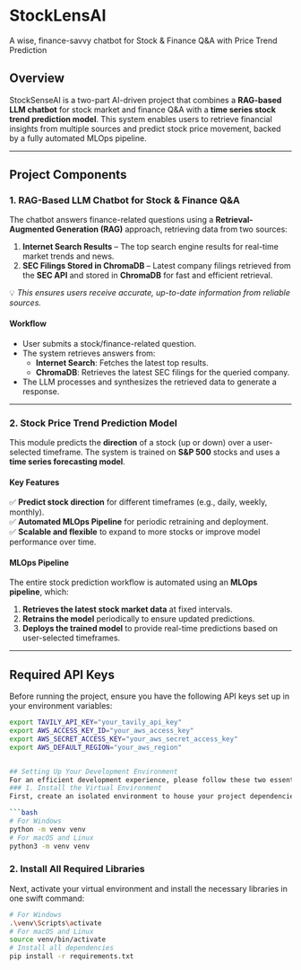 # StockLensAI
A wise, finance-savvy chatbot for Stock &amp; Finance Q&amp;A with Price Trend Prediction

## **Overview**  
StockSenseAI is a two-part AI-driven project that combines a **RAG-based LLM chatbot** for stock market and finance Q&A with a **time series stock trend prediction model**. This system enables users to retrieve financial insights from multiple sources and predict stock price movement, backed by a fully automated MLOps pipeline.  

---

## **Project Components**  

### **1. RAG-Based LLM Chatbot for Stock & Finance Q&A**  
The chatbot answers finance-related questions using a **Retrieval-Augmented Generation (RAG)** approach, retrieving data from two sources:  
1. **Internet Search Results** – The top search engine results for real-time market trends and news.  
2. **SEC Filings Stored in ChromaDB** – Latest company filings retrieved from the **SEC API** and stored in **ChromaDB** for fast and efficient retrieval.  

💡 *This ensures users receive accurate, up-to-date information from reliable sources.*  

#### **Workflow**  
- User submits a stock/finance-related question.  
- The system retrieves answers from:  
  - **Internet Search**: Fetches the latest top results.  
  - **ChromaDB**: Retrieves the latest SEC filings for the queried company.  
- The LLM processes and synthesizes the retrieved data to generate a response.  

---

### **2. Stock Price Trend Prediction Model**  
This module predicts the **direction** of a stock (up or down) over a user-selected timeframe. The system is trained on **S&P 500** stocks and uses a **time series forecasting model**.  

#### **Key Features**  
✅ **Predict stock direction** for different timeframes (e.g., daily, weekly, monthly).  
✅ **Automated MLOps Pipeline** for periodic retraining and deployment.  
✅ **Scalable and flexible** to expand to more stocks or improve model performance over time.  

#### **MLOps Pipeline**  
The entire stock prediction workflow is automated using an **MLOps pipeline**, which:  
1. **Retrieves the latest stock market data** at fixed intervals.  
2. **Retrains the model** periodically to ensure updated predictions.  
3. **Deploys the trained model** to provide real-time predictions based on user-selected timeframes.  

---

## **Required API Keys**  
Before running the project, ensure you have the following API keys set up in your environment variables:  

```bash
export TAVILY_API_KEY="your_tavily_api_key"
export AWS_ACCESS_KEY_ID="your_aws_access_key"
export AWS_SECRET_ACCESS_KEY="your_aws_secret_access_key"
export AWS_DEFAULT_REGION="your_aws_region"


## Setting Up Your Development Environment
For an efficient development experience, please follow these two essential steps:
### 1. Install the Virtual Environment
First, create an isolated environment to house your project dependencies. Execute the following commands:

```bash
# For Windows
python -m venv venv
# For macOS and Linux
python3 -m venv venv
```

### 2. Install All Required Libraries
Next, activate your virtual environment and install the necessary libraries in one swift command:

```bash
# For Windows
.\venv\Scripts\activate
# For macOS and Linux
source venv/bin/activate
# Install all dependencies
pip install -r requirements.txt
```


